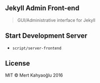 Jekyll Admin Front-end
-------------------------

> GUI/Administrative interface for Jekyll

## Start Development Server
* `script/server-frontend`

## License

MIT © Mert Kahyaoğlu 2016
